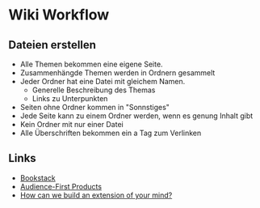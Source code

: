 # Wiki Workflow

## Dateien erstellen

- Alle Themen bekommen eine eigene Seite.
- Zusammenhängde Themen werden in Ordnern gesammelt
- Jeder Ordner hat eine Datei mit gleichem Namen.
    + Generelle Beschreibung des Themas
    + Links zu Unterpunkten
- Seiten ohne Ordner kommen in "Sonnstiges"
- Jede Seite kann zu einem Ordner werden, wenn es genung Inhalt gibt
- Kein Ordner mit nur einer Datei
- Alle Überschriften bekommen ein a Tag zum Verlinken

## Links
- [Bookstack](https://www.bookstackapp.com/)
- [Audience-First Products](https://www.perell.com/blog/audience-first-products)
- [How can we build an extension of your mind?](https://vanschneider.com/how-can-we-build-an-extension-of-your-mind)
